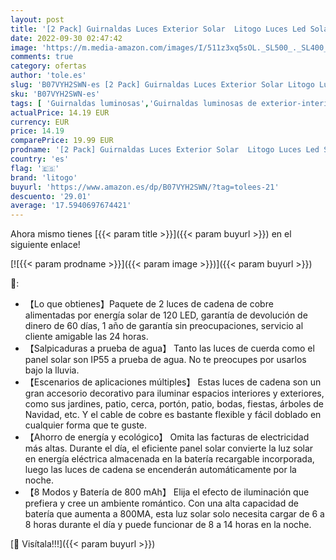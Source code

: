 ```yaml
---
layout: post
title: '[2 Pack] Guirnaldas Luces Exterior Solar  Litogo Luces Led Solares Exteriores Jardin 12m 120 LED 8 Modos Cadena de Luces Decoracion para Navidad  Terraza  Fiestas  Bodas  Patio  Jardines  Festivales'
date: 2022-09-30 02:47:42
image: 'https://m.media-amazon.com/images/I/511z3xq5sOL._SL500_._SL400_.jpg'
comments: true
category: ofertas
author: 'tole.es'
slug: 'B07VYH2SWN-es [2 Pack] Guirnaldas Luces Exterior Solar Litogo Luces Led...'
sku: 'B07VYH2SWN-es'
tags: [ 'Guirnaldas luminosas','Guirnaldas luminosas de exterior-interior','Iluminación','litogo','navidad','🇪🇸', ]
actualPrice: 14.19 EUR
currency: EUR
price: 14.19
comparePrice: 19.99 EUR
prodname: '[2 Pack] Guirnaldas Luces Exterior Solar  Litogo Luces Led Solares Exteriores Jardin 12m 120 LED 8 Modos Cadena de Luces Decoracion para Navidad  Terraza  Fiestas  Bodas  Patio  Jardines  Festivales'
country: 'es'
flag: '🇪🇸'
brand: 'litogo'
buyurl: 'https://www.amazon.es/dp/B07VYH2SWN/?tag=tolees-21'
descuento: '29.01'
average: '17.5940697674421'
---
```


Ahora mismo tienes [{{< param title >}}]({{< param buyurl >}}) en el siguiente enlace!

[![{{< param prodname >}}]({{< param image >}})]({{< param buyurl >}})

🔎:

- 【Lo que obtienes】Paquete de 2 luces de cadena de cobre alimentadas por energía solar de 120 LED, garantía de devolución de dinero de 60 días, 1 año de garantía sin preocupaciones, servicio al cliente amigable las 24 horas.
- 【Salpicaduras a prueba de agua】 Tanto las luces de cuerda como el panel solar son IP55 a prueba de agua. No te preocupes por usarlos bajo la lluvia.
- 【Escenarios de aplicaciones múltiples】 Estas luces de cadena son un gran accesorio decorativo para iluminar espacios interiores y exteriores, como sus jardines, patio, cerca, portón, patio, bodas, fiestas, árboles de Navidad, etc. Y el cable de cobre es bastante flexible y fácil doblado en cualquier forma que te guste.
- 【Ahorro de energía y ecológico】 Omita las facturas de electricidad más altas. Durante el día, el eficiente panel solar convierte la luz solar en energía eléctrica almacenada en la batería recargable incorporada, luego las luces de cadena se encenderán automáticamente por la noche.
- 【8 Modos y Batería de 800 mAh】 Elija el efecto de iluminación que prefiera y cree un ambiente romántico. Con una alta capacidad de batería que aumenta a 800MA, esta luz solar solo necesita cargar de 6 a 8 horas durante el día y puede funcionar de 8 a 14 horas en la noche.

[🛒 Visítala!!!]({{< param buyurl >}})
